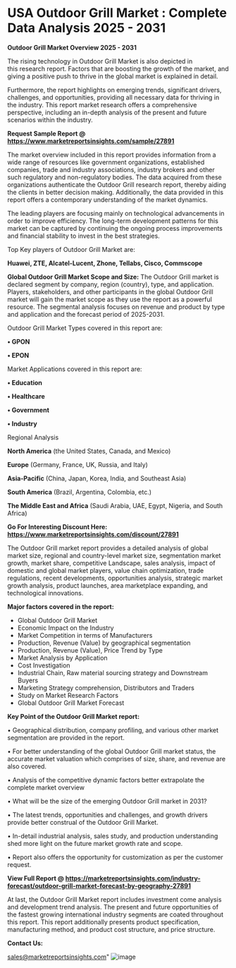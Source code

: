# USA Outdoor Grill Market : Complete Data Analysis 2025 - 2031

<Strong> Outdoor Grill Market Overview 2025 - 2031</strong>

The rising technology in Outdoor Grill Market is also depicted in this research report. Factors that are boosting the growth of the market, and giving a positive push to thrive in the global market is explained in detail.

Furthermore, the report highlights on emerging trends, significant drivers, challenges, and opportunities, providing all necessary data for thriving in the industry. This report market research offers a comprehensive perspective, including an in-depth analysis of the present and future scenarios within the industry.

<strong>Request Sample Report @ <a href=https://www.marketreportsinsights.com/sample/27891>https://www.marketreportsinsights.com/sample/27891</a></strong>

The market overview included in this report provides information from a wide range of resources like government organizations, established companies, trade and industry associations, industry brokers and other such regulatory and non-regulatory bodies. The data acquired from these organizations authenticate the Outdoor Grill research report, thereby aiding the clients in better decision making. Additionally, the data provided in this report offers a contemporary understanding of the market dynamics.

The leading players are focusing mainly on technological advancements in order to improve efficiency. The long-term development patterns for this market can be captured by continuing the ongoing process improvements and financial stability to invest in the best strategies.

Top Key players of Outdoor Grill Market are:

<strong>Huawei, ZTE, Alcatel-Lucent, Zhone, Tellabs, Cisco, Commscope</strong>

<strong><b>Global Outdoor Grill Market Scope and Size:</b></strong>
The Outdoor Grill market is declared segment by company, region (country), type, and application. Players, stakeholders, and other participants in the global Outdoor Grill market will gain the market scope as they use the report as a powerful resource. The segmental analysis focuses on revenue and product by type and application and the forecast period of 2025-2031.

Outdoor Grill Market Types covered in this report are:

<strong>• GPON

• EPON</strong>

Market Applications covered in this report are:

<strong>• Education

• Healthcare

• Government

• Industry</strong> 

Regional Analysis

<strong>North America</strong> (the United States, Canada, and Mexico)

<strong>Europe</strong> (Germany, France, UK, Russia, and Italy)

<strong>Asia-Pacific</strong> (China, Japan, Korea, India, and Southeast Asia)

<strong>South America</strong> (Brazil, Argentina, Colombia, etc.)

<strong>The Middle East and Africa</strong> (Saudi Arabia, UAE, Egypt, Nigeria, and South Africa)

<strong>Go For Interesting Discount Here: <a href=https://www.marketreportsinsights.com/discount/27891>https://www.marketreportsinsights.com/discount/27891</a></strong>

The Outdoor Grill market report provides a detailed analysis of global market size, regional and country-level market size, segmentation market growth, market share, competitive Landscape, sales analysis, impact of domestic and global market players, value chain optimization, trade regulations, recent developments, opportunities analysis, strategic market growth analysis, product launches, area marketplace expanding, and technological innovations.

<strong><b>Major factors covered in the report:</b></strong>
<ul>
  <li>Global Outdoor Grill Market </li>
  <li>Economic Impact on the Industry</li>
  <li>Market Competition in terms of Manufacturers</li>
  <li>Production, Revenue (Value) by geographical segmentation</li>
  <li>Production, Revenue (Value), Price Trend by Type</li>
  <li>Market Analysis by Application</li>
  <li>Cost Investigation</li>
  <li>Industrial Chain, Raw material sourcing strategy and Downstream Buyers</li>
  <li>Marketing Strategy comprehension, Distributors and Traders</li>
  <li>Study on Market Research Factors</li>
  <li>Global Outdoor Grill Market Forecast</li>
</ul>

<strong><b>Key Point of the Outdoor Grill Market report:</b></strong>

• Geographical distribution, company profiling, and various other market segmentation are provided in the report.

• For better understanding of the global Outdoor Grill market status, the accurate market valuation which comprises of size, share, and revenue are also covered.

• Analysis of the competitive dynamic factors better extrapolate the complete market overview

• What will be the size of the emerging Outdoor Grill market in 2031?

• The latest trends, opportunities and challenges, and growth drivers provide better construal of the Outdoor Grill Market.

• In-detail industrial analysis, sales study, and production understanding shed more light on the future market growth rate and scope.

• Report also offers the opportunity for customization as per the customer request.

<strong><b>View Full Report @ <a href=https://marketreportsinsights.com/industry-forecast/outdoor-grill-market-forecast-by-geography-27891>https://marketreportsinsights.com/industry-forecast/outdoor-grill-market-forecast-by-geography-27891</a></b></strong>


At last, the Outdoor Grill Market report includes investment come analysis and development trend analysis. The present and future opportunities of the fastest growing international industry segments are coated throughout this report. This report additionally presents product specification, manufacturing method, and product cost structure, and price structure.

<strong>Contact Us:</strong>

sales@marketreportsinsights.com"
![image](https://github.com/user-attachments/assets/92351a91-5e30-485f-b04b-2c6f00777083)
